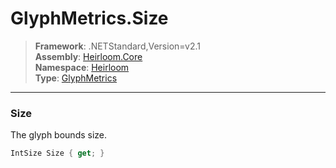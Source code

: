 # GlyphMetrics.Size

> **Framework**: .NETStandard,Version=v2.1  
> **Assembly**: [Heirloom.Core][0]  
> **Namespace**: [Heirloom][0]  
> **Type**: [GlyphMetrics][1]  

--------------------------------------------------------------------------------

### Size

The glyph bounds size.

```cs
IntSize Size { get; }
```

[0]: ../Heirloom.Core.md
[1]: Heirloom.GlyphMetrics.md
